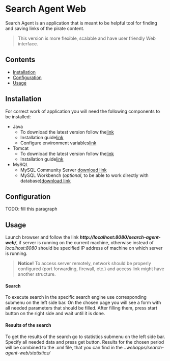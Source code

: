 # Search Agent Web
Search Agent is an application that is meant to be helpful tool for finding and saving links of the pirate content. 

>This version is more flexible, scalable and have user friendly Web interface.

## Contents

- [Installation](https://github.com/serega4sa/SearchAgentNew#installation)
- [Configuration](https://github.com/serega4sa/SearchAgentNew#configuration)
- [Usage](https://github.com/serega4sa/SearchAgentNew#usage)

## Installation
For correct work of application you will need the following components to be installed:
* Java
  * To download the latest version follow the[link](https://www.java.com/inc/BrowserRedirect1.jsp?locale=ru)
  * Installation guide[link](https://www.java.com/ru/download/help/ie_online_install.xml)
  * Configure environment variables[link](https://stackoverflow.com/a/31340459)
* Tomcat
  * To download the latest version follow the[link](http://apache.cp.if.ua/tomcat/tomcat-9/v9.0.11/bin/apache-tomcat-9.0.11.zip)
  * Installation guide[link](https://www.wikihow.com/Install-Tomcat-on-Windows-7)
* MySQL
  * MySQL Community Server [download link](https://dev.mysql.com/downloads/mysql/)
  * MySQL Workbench (_optional_, to be able to work directly with database)[download link](https://dev.mysql.com/downloads/workbench/)

## Configuration

TODO: fill this paragraph

## Usage

Launch browser and follow the link **_http://localhost:8080/search-agent-web/_**, 
if server is running on the current machine, otherwise instead of _localhost:8080_ should be specified IP address 
of machine on which server is running. 
>**Notice!** To access server remotely, network should be properly configured (port forwarding, firewall, etc.) 
and access link might have another structure.

#### Search
To execute search in the specific search engine use corresponding submenu on the left side bar. On the chosen page 
you will see a form with all needed parameters that should be filled. After filling them, press start button on the 
right side and wait until it is done.

#### Results of the search
To get the results of the search go to statistics submenu on the left side bar. Specify all needed data and press 
get button. Results for the chosen period will be combined to the .xml file, that you can find in the _..webapps/search-agent-web/statistics/_

